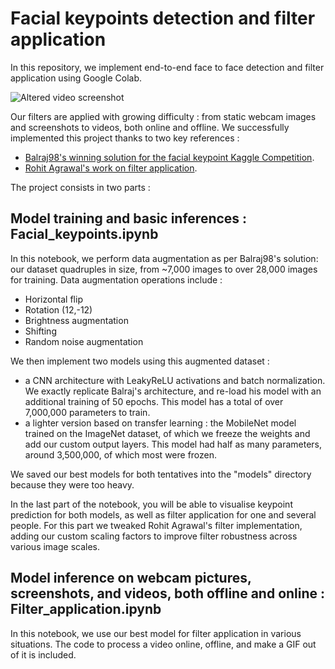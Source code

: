 # Facial keypoints detection and filter application


In this repository, we implement end-to-end face to face detection and filter application using Google Colab. 

![Altered video screenshot](https://github.com/sarahj134/facial_keypoints/blob/master/demo_img.png?raw=true)

Our filters are applied with growing difficulty : from static webcam images and screenshots to videos, both online and offline. 
We successfully implemented this project thanks to two key references : 

- [Balraj98's winning solution for the facial keypoint Kaggle Competition](https://www.kaggle.com/balraj98/data-augmentation-for-facial-keypoint-detection).   
- [Rohit Agrawal's work on filter application](https://www.codementor.io/@rohitagrawalofficialmail/how-and-why-i-built-snapchat-filter-system-x5p95x8i0 ).   

The project consists in two parts : 

## Model training and basic inferences : Facial_keypoints.ipynb
In this notebook, we perform data augmentation as per Balraj98's solution: our dataset quadruples in size, from ~7,000 images to over 28,000 images for training.
Data augmentation operations include : 
- Horizontal flip
- Rotation (12,-12)
- Brightness augmentation 
- Shifting 
- Random noise augmentation

We then implement two models using this augmented dataset : 
- a CNN architecture with LeakyReLU activations and batch normalization. We exactly replicate Balraj's architecture, and re-load his model with an additional training of 50 epochs. This model has a total of over 7,000,000 parameters to train. 
- a lighter version based on transfer learning : the MobileNet model trained on the ImageNet dataset, of which we freeze the weights and add our custom output layers. This model had half as many parameters, around 3,500,000, of which most were frozen. 


We saved our best models for both tentatives into the "models" directory because they were too heavy. 

In the last part of the notebook, you will be able to visualise keypoint prediction for both models, as well as filter application for one and several people. For this part we tweaked Rohit Agrawal's filter implementation, adding our custom scaling factors to improve filter robustness across various image scales. 



## Model inference on webcam pictures, screenshots, and videos, both offline and online : Filter_application.ipynb

In this notebook, we use our best model for filter application in various situations. The code to process a video online, offline, and make a GIF out of it is included. 



